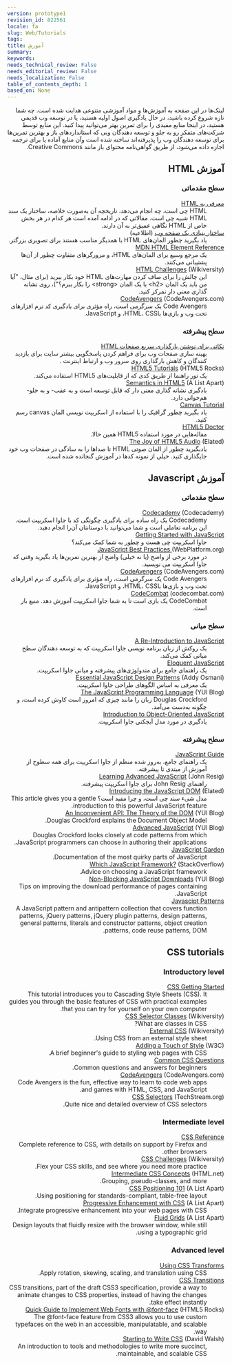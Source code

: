 ```yaml
---
version: prototype1
revision_id: 822561
locale: fa
slug: Web/Tutorials
tags: 
title: آموزش
summary: 
keywords: 
needs_technical_review: False
needs_editorial_review: False
needs_localization: False
table_of_contents_depth: 1
based_on: None
---
```

<p dir="rtl">لینک‌ها در این صفحه به آموزش‌ها و مواد آموزشی متنوعی هدایت شده است. چه شما تازه شروع کرده باشید، در حال یادگیری اصول اولیه هستید، یا در توسعه وب قدیمی هستید، در اینجا منابع مفیدی را برای تمرین بهتر می‌توانید پیدا کنید. این منابع توسط شرکت‌های متفکر رو به جلو و توسعه دهندگان وبی که استانداردهای باز و بهترین تمرین‌ها برای توسعه دهندگان وب&nbsp;را پذیرفته‌اند ساخته شده است وآن منابع آماده یا برای ترجمه اجازه داده می‌شود، از طریق گواهی‌نامه محتوای باز مانند Creative Commons.</p>

<div class="row topicpage-table" dir="rtl">
<div class="section">
<h2 class="Documentation" id="Documentation" name="Documentation">آموزش HTML</h2>

<h3 id="Introductory_level">سطح مقدماتی</h3>

<dl>
 <dt><a href="/en-US/docs/Web/Guide/HTML/Introduction">معرفی به HTML</a></dt>
 <dd>HTML چی است، چه انجام می‌دهد، تاریخچه آن به‌صورت خلاصه، ساختار یک سند HTML شبیه چی است. مقالاتی که در ادامه آمده است هر کدام در هر بخش خاص از HTML نگاهی عمیق‌تر به آن دارند.</dd>
 <dt><a href="http://reference.sitepoint.com/html/page-structure" rel="external">ساختار بنیادی یک صفحه وب</a> (اطلاعیه)</dt>
 <dd>یاد بگیرید چطور المان‌های HTML با همدیگر مناسب هستند برای تصویری بزرگتر.</dd>
 <dt><a href="https://developer.mozilla.org/en-US/docs/HTML/Element">MDN HTML Element Reference</a></dt>
 <dd>یک مرجع وسیع برای المان‌های HTML، و مرورگرهای متفاوت چطور از آن‌ها پشتیبانی می‌کنند.</dd>
 <dt><a href="http://wikiversity.org/wiki/Web_Design/HTML_Challenges" rel="external">HTML Challenges</a> (Wikiversity)</dt>
 <dd>این چالش را برای صاف کردن مهارت‌های HTML خود بکار ببرید (برای مثال، "آیا من باید یک المان &lt;h2&gt; یا یک المان &lt;strong&gt; را بکار ببرم؟")، روی نشانه گذاری معنی دار تمرکز کنید.</dd>
 <dt><a href="http://codeavengers.com/" title="http://codeavengers.com/">CodeAvengers</a> (CodeAvengers.com)</dt>
 <dd>Code Avengers یک سرگرمی است، راه مؤثری برای یادگیری کد نرم افزارهای تحت وب و بازی‌ها باHTML، CSS، و JavaScript.</dd>
</dl>

<h3 id="Advanced_level">سطح پیشرفته</h3>

<dl>
 <dt><a href="https://developer.mozilla.org/en-US/docs/Tips_for_Authoring_Fast-loading_HTML_Pages">نکاتی برای نوشتن بارگذاری سریع صفحات HTML </a></dt>
 <dd>بهینه سازی صفحات وب برای فراهم کردن پاسخگویی بیشتر سایت برای بازدید کنندگان و کاهش بارگذاری روی سرور وب و ارتباط اینترنت .</dd>
 <dt><a href="http://www.html5rocks.com/tutorials/" rel="external">HTML5 Tutorials</a> (HTML5 Rocks)</dt>
 <dd>یک تور راهنما از طریق کدی که از قابلیت‌های HTML5 استفاده می‌کند.</dd>
 <dt><a href="http://www.alistapart.com/articles/semanticsinhtml5/" rel="external">Semantics in HTML5</a> (A List Apart)</dt>
 <dd>یادگیری نشانه گذاری معنی دار که قابل توسعه است و به عقب- و به جلو-هم‌خوانی دارد.</dd>
 <dt><a href="https://developer.mozilla.org/en-US/docs/Canvas_tutorial">Canvas Tutorial</a></dt>
 <dd>یاد بگیرید چطور گرافیک را با استفاده از اسکریپت نویسی المان canvas رسم کنید.</dd>
 <dt><a href="http://html5doctor.com/" rel="external">HTML5 Doctor</a></dt>
 <dd>مقاله‌هایی در مورد استفاده HTML5 همین حالا.</dd>
 <dt><a href="http://www.elated.com/articles/html5-audio/" rel="external">The Joy of HTML5 Audio</a> (Elated)</dt>
 <dd>یادبگیرید چطور از المان صوتی HTML تا صداها را به سادگی در صفحات وب خود جایگذاری کنید. خیلی از نمونه کدها در آموزش گنجانده شده است.</dd>
</dl>

<h2 class="Documentation" id="Documentation" name="Documentation">آموزش Javascript</h2>

<h3 id="Introductory_level_2">سطح مقدماتی</h3>

<dl>
 <dt><a href="http://www.codecademy.com/">Codecademy</a> (Codecademy)</dt>
 <dd>Codecademy یک راه ساده برای یادگیری چگونگی کد با جاوا اسکریپت است. این برنامه تعاملی است و شما می‌توانید با دوستانتان آن‌را انجام دهید.</dd>
 <dt><a href="https://developer.mozilla.org/en-US/docs/JavaScript/Getting_Started">Getting Started with JavaScript</a></dt>
 <dd>جاوا اسکریپت چی هست و چطور به شما کمک می‌کند؟</dd>
 <dt><a href="http://docs.webplatform.org/wiki/tutorials/javascript_best_practices" rel="external">JavaScript Best Practices</a><a href="http://docs.webplatform.org/wiki/tutorials/javascript_best_practices" title="http://docs.webplatform.org/wiki/tutorials/javascript_best_practices"> </a>(WebPlatform.org)</dt>
 <dd>در مورد برخی از واضح (یا نه خیلی) واضح از بهترین تمرین‌ها یاد بگیرید وقتی که جاوا اسکریپت می نویسید.</dd>
 <dt><a href="http://codeavengers.com/" title="http://codeavengers.com/">CodeAvengers</a> (CodeAvengers.com)</dt>
 <dd>Code Avengers یک سرگرمی است، راه مؤثری برای یادگیری کد نرم افزارهای تحت وب و بازی‌ها باHTML، CSS، و JavaScript.</dd>
 <dt><a href="http://codecombat.com/#">CodeCombat</a> (codecombat.com)</dt>
 <dd>CodeCombat یک بازی است تا به شما جاوا اسکریپت آموزش دهد. منبع باز است.</dd>
</dl>

<h3 id="Intermediate_level">سطح میانی</h3>

<dl>
 <dt><a href="https://developer.mozilla.org/en-US/docs/A_re-introduction_to_JavaScript">A Re-Introduction to JavaScript</a></dt>
 <dd>یک روکش از زبان برنامه نویسی جاوا اسکریپت که به توسعه دهندگان سطح میانی کمک می‌کند.</dd>
 <dt><a href="http://eloquentjavascript.net/contents.html" rel="external">Eloquent JavaScript</a></dt>
 <dd>یک راهنمای جامع برای متدولوژی‌های پیشرفته و میانی جاوا اسکریپت.</dd>
 <dt><a href="http://www.addyosmani.com/resources/essentialjsdesignpatterns/book/" rel="external">Essential JavaScript Design Patterns</a> (Addy Osmani)</dt>
 <dd>یک معرفی به اساس الگوهای طراحی جاوا اسکریپت.</dd>
 <dt><a href="http://www.yuiblog.com/blog/2007/01/24/video-crockford-tjpl/" rel="external">The JavaScript Programming Language</a> (YUI Blog)</dt>
 <dd>Douglas Crockford زبان را مانند چیزی که امروز است کاوش کرده است، و چگونه به‌دست می‌آمد.</dd>
 <dt><a href="https://developer.mozilla.org/en-US/docs/Introduction_to_Object-Oriented_JavaScript">Introduction to Object-Oriented JavaScript</a></dt>
 <dd>یادگیری در مورد مدل آبجکتی جاوا اسکریپت.</dd>
</dl>
</div>

<div class="section">
<h3 id="Advanced_level_2">سطح پیشرفته</h3>

<dl>
 <dt><a href="https://developer.mozilla.org/en-US/docs/JavaScript/Guide">JavaScript Guide</a></dt>
 <dd>یک راهنمای جامع، به‌روز شده منظم از جاوا اسکریپت برای همه سطوح از آموزش از مبتدی تا پیشرفته.</dd>
 <dt><a href="http://ejohn.org/apps/learn/" rel="external">Learning Advanced JavaScript</a> (John Resig)</dt>
 <dd>راهنمای John Resig برای جاوا اسکریپت پیشرفته.</dd>
 <dt><a href="http://www.elated.com/articles/javascript-dom-intro/" rel="external">Introducing the JavaScript DOM</a> (Elated)</dt>
 <dd>مدل شیء سند چی است، و چرا مفید است؟ This article gives you a gentle introduction to this powerful JavaScript feature.</dd>
 <dt><a href="http://yuiblog.com/blog/2006/10/20/video-crockford-domtheory/" rel="external">An Inconvenient API: The Theory of the DOM</a> (YUI Blog)</dt>
 <dd>Douglas Crockford explains the Document Object Model.</dd>
 <dt><a href="http://yuiblog.com/blog/2006/11/27/video-crockford-advjs/" rel="external">Advanced JavaScript</a> (YUI Blog)</dt>
 <dd>Douglas Crockford looks closely at code patterns from which JavaScript programmers can choose in authoring their applications.</dd>
 <dt><a href="http://bonsaiden.github.com/JavaScript-Garden/" rel="external">JavaScript Garden</a></dt>
 <dd>Documentation of the most quirky parts of JavaScript.</dd>
 <dt><a href="http://webcache.googleusercontent.com/search?q=cache:CJYRO48hw9EJ:stackoverflow.com/questions/394601/which-javascript-framework-jquery-vs-dojo-vs" rel="external">Which JavaScript Framework?</a> (StackOverflow)</dt>
 <dd>Advice on choosing a JavaScript framework.</dd>
 <dt><a href="http://yuiblog.com/blog/2008/07/22/non-blocking-scripts/" rel="external">Non-Blocking JavaScript Downloads</a> (YUI Blog)</dt>
 <dd>Tips on improving the download performance of pages containing JavaScript.</dd>
 <dt><a href="http://shichuan.github.io/javascript-patterns" rel="external">Javascipt Patterns</a></dt>
 <dd>A JavaScript pattern and antipattern collection that covers function patterns, jQuery patterns, jQuery plugin patterns, design patterns, general patterns, literals and constructor patterns, object creation patterns, code reuse patterns, DOM.</dd>
</dl>

<h2 class="Documentation" id="Documentation" name="Documentation">CSS tutorials</h2>

<h3 id="Introductory_level_3">Introductory level</h3>

<dl>
 <dt><a href="https://developer.mozilla.org/en-US/docs/CSS/Getting_Started">CSS Getting Started</a></dt>
 <dd>This tutorial introduces you to Cascading Style Sheets (CSS). It guides you through the basic features of CSS with practical examples that you can try for yourself on your own computer.</dd>
 <dt><a href="http://en.wikiversity.org/wiki/Web_Design/CSS_Classes" rel="external">CSS Selector Classes</a> (Wikiversity)</dt>
 <dd>What are classes in CSS?</dd>
 <dt><a href="http://en.wikiversity.org/wiki/Web_Design/External_CSS" rel="external">External CSS</a> (Wikiversity)</dt>
 <dd>Using CSS from an external style sheet.</dd>
 <dt><a href="http://www.w3.org/MarkUp/Guide/Style" rel="external">Adding a Touch of Style</a> (W3C)</dt>
 <dd>A brief beginner's guide to styling web pages with CSS.</dd>
 <dt><a href="https://developer.mozilla.org/en-US/docs/Common_CSS_Questions">Common CSS Questions</a></dt>
 <dd>Common questions and answers for beginners.</dd>
 <dt><a href="http://codeavengers.com/" title="http://codeavengers.com/">CodeAvengers</a> (CodeAvengers.com)</dt>
 <dd>Code Avengers is the fun, effective way to learn to code web apps and games with HTML, CSS, and JavaScript.</dd>
 <dt><a href="http://techstream.org/Web-Design/CSS-selectors" title="http://codeavengers.com/">CSS Selectors</a> (TechStream.org)</dt>
 <dd>Quite nice and detailed overview of CSS selectors.</dd>
</dl>

<h3 id="Intermediate_level_2">Intermediate level</h3>

<dl>
 <dt><a href="https://developer.mozilla.org/en-US/docs/CSS/CSS_Reference">CSS Reference</a></dt>
 <dd>Complete reference to CSS, with details on support by Firefox and other browsers.</dd>
 <dt><a href="http://en.wikiversity.org/wiki/Web_Design/CSS_challenges" rel="external">CSS Challenges</a> (Wikiversity)</dt>
 <dd>Flex your CSS skills, and see where you need more practice.</dd>
 <dt><a href="http://www.html.net/tutorials/css/" rel="external">Intermediate CSS Concepts</a> (HTML.net)</dt>
 <dd>Grouping, pseudo-classes, and more.</dd>
 <dt><a href="http://www.alistapart.com/articles/css-positioning-101/" rel="external">CSS Positioning 101</a> (A List Apart)</dt>
 <dd>Using positioning for standards-compliant, table-free layout.</dd>
 <dt><a href="http://www.alistapart.com/articles/progressiveenhancementwithcss/" rel="external">Progressive Enhancement with CSS</a> (A List Apart)</dt>
 <dd>Integrate progressive enhancement into your web pages with CSS.</dd>
 <dt><a href="http://www.alistapart.com/articles/fluidgrids/" rel="external">Fluid Grids</a> (A List Apart)</dt>
 <dd>Design layouts that fluidly resize with the browser window, while still using a typographic grid.</dd>
</dl>

<h3 id="Advanced_level_3">Advanced level</h3>

<dl>
 <dt><a href="https://developer.mozilla.org/en-US/docs/CSS/Using_CSS_transforms">Using CSS Transforms</a></dt>
 <dd>Apply rotation, skewing, scaling, and translation using CSS.</dd>
 <dt><a href="https://developer.mozilla.org/en-US/docs/CSS/CSS_transitions">CSS Transitions</a></dt>
 <dd>CSS transitions, part of the draft CSS3 specification, provide a way to animate changes to CSS properties, instead of having the changes take effect instantly.</dd>
 <dt><a href="http://www.html5rocks.com/tutorials/webfonts/quick/" rel="external">Quick Guide to Implement Web Fonts with @font-face</a> (HTML5 Rocks)</dt>
 <dd>The @font-face feature from CSS3 allows you to use custom typefaces on the web in an accessible, manipulatable, and scalable way.</dd>
 <dt><a href="http://davidwalsh.name/starting-css" rel="external">Starting to Write CSS</a> (David Walsh)</dt>
 <dd>An introduction to tools and methodologies to write more succinct, maintainable, and scalable CSS.</dd>
</dl>
</div>
</div>

<p dir="rtl">&nbsp;</p>

